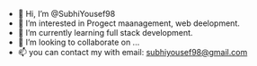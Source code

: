 - 👋 Hi, I’m @SubhiYousef98
- 👀 I’m interested in Progect maanagement, web deelopment.
- 🌱 I’m currently learning full stack development. 
- 💞️ I’m looking to collaborate on ...
- 📫 you can contact my with email: subhiyousef98@gmail.com

<!---
SubhiYousef98/SubhiYousef98 is a ✨ special ✨ repository because its `README.md` (this file) appears on your GitHub profile.
You can click the Preview link to take a look at your changes.
--->
